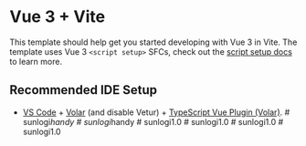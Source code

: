 # Vue 3 + Vite

This template should help get you started developing with Vue 3 in Vite. The template uses Vue 3 `<script setup>` SFCs, check out the [script setup docs](https://v3.vuejs.org/api/sfc-script-setup.html#sfc-script-setup) to learn more.

## Recommended IDE Setup

- [VS Code](https://code.visualstudio.com/) + [Volar](https://marketplace.visualstudio.com/items?itemName=Vue.volar) (and disable Vetur) + [TypeScript Vue Plugin (Volar)](https://marketplace.visualstudio.com/items?itemName=Vue.vscode-typescript-vue-plugin).
#   s u n l o g i _ h a n d y  
 #   s u n l o g i _ h a n d y  
 # sunlogi1.0
#   s u n l o g i 1 . 0  
 #   s u n l o g i 1 . 0  
 #   s u n l o g i 1 . 0  
 
